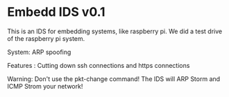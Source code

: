 Embedd IDS v0.1
=========
This is an IDS for embedding systems, like raspberry pi.
We did a test drive of the raspberry pi system.

System:
  ARP spoofing

Features :
  Cutting down ssh connections and https connections
  
Warning:
 Don't use the pkt-change command! The IDS will ARP Storm and ICMP Strom your network!
